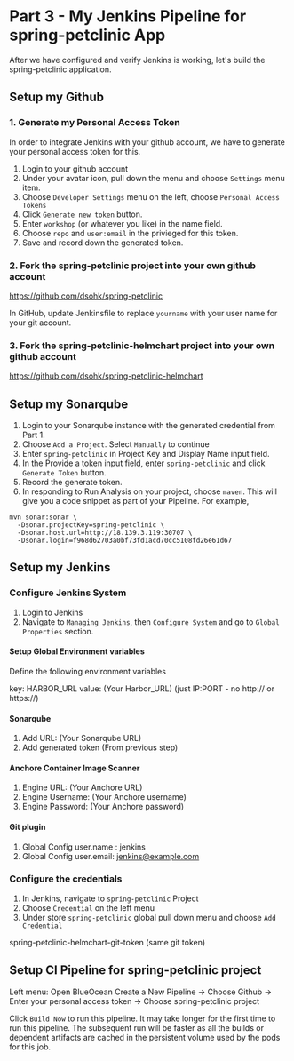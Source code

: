 # Part 3 - My Jenkins Pipeline for spring-petclinic App

After we have configured and verify Jenkins is working, let's build the spring-petclinic application.

## Setup my Github

### 1. Generate my Personal Access Token

In order to integrate Jenkins with your github account, we have to generate your personal access token for this.

1. Login to your github account
2. Under your avatar icon, pull down the menu and choose `Settings` menu item.
3. Choose `Developer Settings` menu on the left, choose `Personal Access Tokens`
4. Click `Generate new token` button.
5. Enter `workshop` (or whatever you like) in the name field.
6. Choose `repo` and `user:email` in the privieged for this token.
7. Save and record down the generated token.

### 2. Fork the spring-petclinic project into your own github account

https://github.com/dsohk/spring-petclinic

In GitHub, update Jenkinsfile to replace `yourname` with your user name for your git account.

### 3. Fork the spring-petclinic-helmchart project into your own github account

https://github.com/dsohk/spring-petclinic-helmchart


## Setup my Sonarqube

1. Login to your Sonarqube instance with the generated credential from Part 1.
2. Choose `Add a Project`. Select `Manually` to continue
3. Enter `spring-petclinic` in Project Key and Display Name input field.
4. In the Provide a token input field, enter `spring-petclinic` and click `Generate Token` button.
5. Record the generate token.
6. In responding to Run Analysis on your project, choose `maven`. This will give you a code snippet as part of your Pipeline. For example,

```
mvn sonar:sonar \
  -Dsonar.projectKey=spring-petclinic \
  -Dsonar.host.url=http://18.139.3.119:30707 \
  -Dsonar.login=f968d62703a0bf73fd1acd70cc5108fd26e61d67
```

## Setup my Jenkins

### Configure Jenkins System

1. Login to Jenkins
2. Navigate to `Managing Jenkins`, then `Configure System` and go to `Global Properties` section.

#### Setup Global Environment variables

Define the following environment variables

key: HARBOR_URL
value: (Your Harbor_URL) (just IP:PORT - no http:// or https://)



#### Sonarqube

1. Add URL: (Your Sonarqube URL)
2. Add generated token (From previous step)

#### Anchore Container Image Scanner

1. Engine URL: (Your Anchore URL)
2. Engine Username: (Your Anchore username)
3. Engine Password: (Your Anchore password)

#### Git plugin

1. Global Config user.name : jenkins
2. Global Config user.email: jenkins@example.com

### Configure the credentials

1. In Jenkins, navigate to `spring-petclinic` Project
2. Choose `Credential` on the left menu
3. Under store `spring-petclinic` global pull down menu and choose `Add Credential`

spring-petclinic-helmchart-git-token
(same git token)

## Setup CI Pipeline for spring-petclinic project

Left menu:
  Open BlueOcean
  Create a New Pipeline
  -> Choose Github
  -> Enter your personal access token
  -> Choose spring-petclinic project 

Click `Build Now` to run this pipeline. It may take longer for the first time to run this pipeline. The subsequent run will be faster as all the builds or dependent artifacts are cached in the persistent volume used by the pods for this job.





